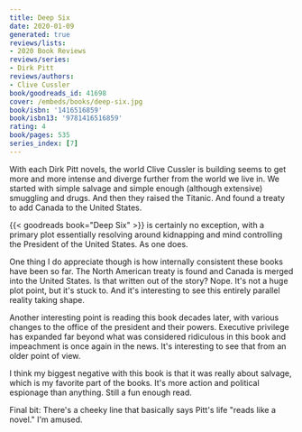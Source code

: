```yaml
---
title: Deep Six
date: 2020-01-09
generated: true
reviews/lists:
- 2020 Book Reviews
reviews/series:
- Dirk Pitt
reviews/authors:
- Clive Cussler
book/goodreads_id: 41698
cover: /embeds/books/deep-six.jpg
book/isbn: '1416516859'
book/isbn13: '9781416516859'
rating: 4
book/pages: 535
series_index: [7]
---
```

With each Dirk Pitt novels, the world Clive Cussler is building seems to get more and more intense and diverge further from the world we live in. We started with simple salvage and simple enough (although extensive) smuggling and drugs. And then they raised the Titanic. And found a treaty to add Canada to the United States.  

{{< goodreads book="Deep Six" >}} is certainly no exception, with a primary plot essentially resolving around kidnapping and mind controlling the President of the United States. As one does.  

<!--more-->

One thing I do appreciate though is how internally consistent these books have been so far. The North American treaty is found and Canada is merged into the United States. Is that written out of the story? Nope. It's not a huge plot point, but it's stuck to. And it's interesting to see this entirely parallel reality taking shape.  

Another interesting point is reading this book decades later, with various changes to the office of the president and their powers. Executive privilege has expanded far beyond what was considered ridiculous in this book and impeachment is once again in the news. It's interesting to see that from an older point of view.  

I think my biggest negative with this book is that it was really about salvage, which is my favorite part of the books. It's more action and political espionage than anything. Still a fun enough read.  

Final bit: There's a cheeky line that basically says Pitt's life "reads like a novel." I'm amused.
